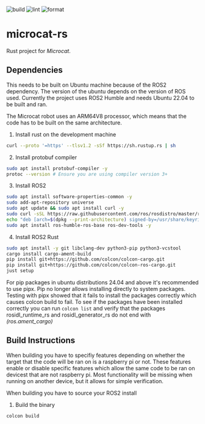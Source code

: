 ![build](https://github.com/miloom/microcat-rs/actions/workflows/build.yml/badge.svg) ![lint](https://github.com/miloom/microcat-rs/actions/workflows/lint.yml/badge.svg) ![format](https://github.com/miloom/microcat-rs/actions/workflows/format.yml/badge.svg)

microcat-rs
===========

Rust project for _Microcat_.

## Dependencies
This needs to be built on Ubuntu machine because of the ROS2 dependency. The version of the ubuntu depends on the version of ROS used. Currently the project uses ROS2 Humble and needs Ubuntu 22.04 to be built and ran.

The Microcat robot uses an ARM64V8 processor, which means that the code has to be built on the same architecture.


1. Install rust on the development machine 
```bash
curl --proto '=https' --tlsv1.2 -sSf https://sh.rustup.rs | sh
```

2. Install protobuf compiler
```bash
sudo apt install protobuf-compiler -y
protoc --version # Ensure you are using compiler version 3+
```

3. Install ROS2
```bash
sudo apt install software-properties-common -y
sudo add-apt-repository universe
sudo apt update && sudo apt install curl -y
sudo curl -sSL https://raw.githubusercontent.com/ros/rosdistro/master/ros.key -o /usr/share/keyrings/ros-archive-keyring.gpg
echo "deb [arch=$(dpkg --print-architecture) signed-by=/usr/share/keyrings/ros-archive-keyring.gpg] http://packages.ros.org/ros2/ubuntu $(. /etc/os-release && echo $UBUNTU_CODENAME) main" | sudo tee /etc/apt/sources.list.d/ros2.list > /dev/null
sudo apt install ros-humble-ros-base ros-dev-tools -y
```

4. Install ROS2 Rust
```bash
sudo apt install -y git libclang-dev python3-pip python3-vcstool
cargo install cargo-ament-build
pip install git+https://github.com/colcon/colcon-cargo.git
pip install git+https://github.com/colcon/colcon-ros-cargo.git
just setup
```
For pip packages in ubuntu distributions 24.04 and above it's recommended to use pipx.
Pip no longer allows installing directly to system packages.
Testing with pipx showed that it fails to install the packages correctly which causes colcon build to fail.
To see if the packages have been installed correctly you can run ```colcon list``` and verify that the packages rosidl_runtime_rs and rosidl_generator_rs do not end with *(ros.ament_cargo)*


## Build Instructions
When building you have to specifiy features depending on whether the target that the code will be ran on is a raspberry pi or not. These features enable or disable specific features which allow the same code to be ran on devicest that are not raspberry pi. Most functionality will be missing when running on another device, but it allows for simple verification.

When building you have to source your ROS2 install

1. Build the binary 
```bash
colcon build
```
